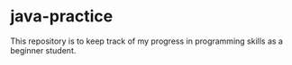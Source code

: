 # java-practice
This repository is to keep track of my progress in programming skills as a beginner student.
